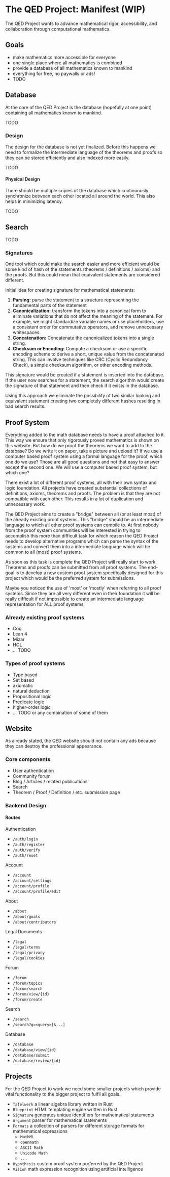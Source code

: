 # The QED Project: Manifest (WIP)

The QED Project wants to advance mathematical rigor, accessibility, and collaboration through computational mathematics.

## Goals

- make mathematics more accessible for everyone
- one single place where all mathematics is combined
- provide a database of all mathematics known to mankind
- everything for free, no paywalls or ads!
- TODO

## Database

At the core of the QED Project is the database (hopefully at one point) containing all mathematics known to mankind. 

TODO

### Design

The design for the database is not yet finalized. Before this happens we need to formalize the intermediate language of the theorems and proofs so they can be stored efficiently and also indexed more easily. 

TODO

#### Physical Design

There should be multiple copies of the database which continuously synchronize between each other located all around the world. This also helps in minimizing latency.

TODO

## Search

TODO

### Signatures

One tool which could make the search easier and more efficient would be some kind of hash of the statements (theorems / definitions / axioms) and the proofs. But this could mean that equivalent statements are considered different.

Initial idea for creating signature for mathematical statements:
1. **Parsing:** parse the statement to a structure representing the fundamental parts of the statement
2. **Canonicalization:** transform the tokens into a canonical form to eliminate variations that do not affect the meaning of the statement. For example, we might standardize variable names or use placeholders, use a consistent order for commutative operators, and remove unnecessary whitespaces.
3. **Concatenation:** Concatenate the canonicalized tokens into a single string.
4. **Checksum or Encoding:** Compute a checksum or use a specific encoding scheme to derive a short, unique value from the concatenated string. This can involve techniques like CRC (Cyclic Redundancy Check), a simple checksum algorithm, or other encoding methods.

This signature would be created if a statement is inserted into the database. If the user now searches for a statement, the search algorithm would create the signature of that statement and then check if it exists in the database.

Using this approach we eliminate the possibility of two similar looking and equivalent statement creating two completely different hashes resulting in bad search results.

## Proof System

Everything added to the math database needs to have a proof attached to it. This way we ensure that only rigorously proved mathematics is shown on this website. But how do we proof the theorems we want to add to the database? Do we write it on paper, take a picture and upload it? If we use a computer based proof system using a formal language for the proof, which one do we use? Those are all good questions and not that easy to answer except the second one. We will use a computer based proof system, but which one?

There exist a lot of different proof systems, all with their own syntax and logic foundation. All projects have created substantial collections of definitions, axioms, theorems and proofs. The problem is that they are not compatible with each other. This results in a lot of duplication and unnecessary work.

The QED Project aims to create a "bridge" between all (or at least most) of the already existing proof systems. This "bridge" should be an intermediate language to which all other proof systems can compile to. At first nobody from the proof system communities will be interested in trying to accomplish this more than difficult task for which reason the QED Project needs to develop alternative programs which can parse the syntax of the systems and convert them into a intermediate language which will be common to all (most) proof systems.

As soon as this task is complete the QED Project will really start to work. Theorems and proofs can be submitted from all proof systems. The end-goal is to develop a new custom proof system specifically designed for this project which would be the preferred system for submissions.

Maybe you noticed the use of 'most' or 'mostly' when referring to all proof systems. Since they are all very different even in their foundation it will be really difficult if not impossible to create an intermediate language representation for ALL proof systems.

### Already existing proof systems

- Coq
- Lean 4
- Mizar
- HOL
- … TODO

### Types of proof systems

- Type based
- Set based
- axiomatic
- natural deduction
- Propositional logic
- Predicate logic
- higher-order logic
- … TODO
or any combination of some of them

## Website

As already stated, the QED website should not contain any ads because they can destroy the professional appearance.

### Core components

- User authentication
- Community forum
- Blog / Articles / related publications
- Search
- Theorem / Proof / Definition / etc. submission page

### Backend Design

#### Routes

Authentication
- `/auth/login`
- `/auth/register`
- `/auth/verify`
- `/auth/reset`

Account
- `/account`
- `/account/settings`
- `/account/profile`
- `/account/profile/edit`

About
- `/about`
- `/about/goals`
- `/about/contributors`

Legal Documents
- `/legal`
- `/legal/terms`
- `/legal/privacy`
- `/legal/cookies`

Forum
- `/forum`
- `/forum/topics`
- `/forum/search`
- `/forum/view/{id}`
- `/forum/create`

Search
- `/search`
- `/search?q=<query>[&...]`

Database
- `/database`
- `/database/view/{id}`
- `/database/submit`
- `/database/review/{id}`

## Projects

For the QED Project to work we need some smaller projects which provide vital functionality to the bigger project to fulfil all goals. 

- `Tafelwerk` a linear algebra library written in Rust
- `Blueprint` HTML templating engine written in Rust
- `Signature` generates unique identifiers for mathematical statements
- `Argument` parser for mathematical statements
- `Formats` a collection of parsers for different storage formats for mathematical expressions
	- `MathML`
	- `openmath`
	- `ASCII Math`
	- `Unicode Math`
	- `...`
- `Hypothesis` custom proof system preferred by the QED Project
- `Vision` math expression recognition using artificial intelligence